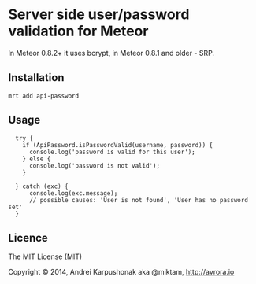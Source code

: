 # Server side user/password validation for Meteor

In Meteor 0.8.2+ it uses bcrypt, in Meteor 0.8.1 and older - SRP.

## Installation
`mrt add api-password`

## Usage

```
  try {
    if (ApiPassword.isPasswordValid(username, password)) {
      console.log('password is valid for this user');
    } else {
      console.log('password is not valid');
    }

  } catch (exc) {
      console.log(exc.message);
      // possible causes: 'User is not found', 'User has no password set'
  }
```

## Licence

The MIT License (MIT)

Copyright © 2014, Andrei Karpushonak aka @miktam, http://avrora.io